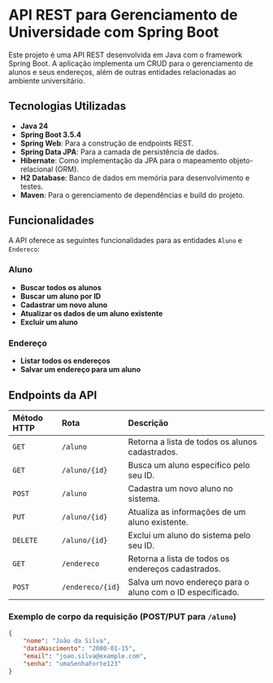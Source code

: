 # API REST para Gerenciamento de Universidade com Spring Boot

Este projeto é uma API REST desenvolvida em Java com o framework Spring Boot. A aplicação implementa um CRUD para o gerenciamento de alunos e seus endereços, além de outras entidades relacionadas ao ambiente universitário.

## Tecnologias Utilizadas

* **Java 24**
* **Spring Boot 3.5.4**
* **Spring Web**: Para a construção de endpoints REST.
* **Spring Data JPA**: Para a camada de persistência de dados.
* **Hibernate**: Como implementação da JPA para o mapeamento objeto-relacional (ORM).
* **H2 Database**: Banco de dados em memória para desenvolvimento e testes.
* **Maven**: Para o gerenciamento de dependências e build do projeto.

## Funcionalidades

A API oferece as seguintes funcionalidades para as entidades `Aluno` e `Endereco`:

### Aluno

* **Buscar todos os alunos**
* **Buscar um aluno por ID**
* **Cadastrar um novo aluno**
* **Atualizar os dados de um aluno existente**
* **Excluir um aluno**

### Endereço

* **Listar todos os endereços**
* **Salvar um endereço para um aluno**

## Endpoints da API

| Método HTTP | Rota | Descrição |
| :--- | :--- | :--- |
| `GET` | `/aluno` | Retorna a lista de todos os alunos cadastrados. |
| `GET` | `/aluno/{id}` | Busca um aluno específico pelo seu ID. |
| `POST` | `/aluno` | Cadastra um novo aluno no sistema. |
| `PUT` | `/aluno/{id}` | Atualiza as informações de um aluno existente. |
| `DELETE` | `/aluno/{id}` | Exclui um aluno do sistema pelo seu ID. |
| `GET` | `/endereco` | Retorna a lista de todos os endereços cadastrados. |
| `POST` | `/endereco/{id}` | Salva um novo endereço para o aluno com o ID especificado. |

### Exemplo de corpo da requisição (POST/PUT para `/aluno`)

```json
{
    "nome": "João da Silva",
    "dataNascimento": "2000-01-15",
    "email": "joao.silva@example.com",
    "senha": "umaSenhaForte123"
}
